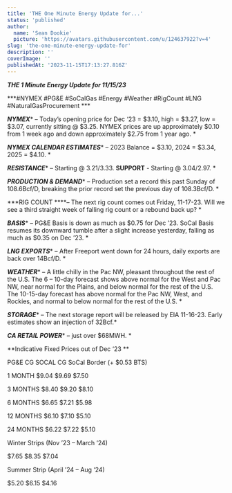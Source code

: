 ```yaml
---
title: 'THE One Minute Energy Update for...'
status: 'published'
author:
  name: 'Sean Dookie'
  picture: 'https://avatars.githubusercontent.com/u/124637922?v=4'
slug: 'the-one-minute-energy-update-for'
description: ''
coverImage: ''
publishedAt: '2023-11-15T17:13:27.816Z'
---
```


***THE 1 Minute Energy Update for 11/15/23***

***\#NYMEX #PG&E #SoCalGas #Energy #Weather #RigCount #LNG #NaturalGasProcurement ***

***NYMEX**** – Today’s opening price for Dec ‘23 = $3.10, high = $3.27, low = $3.07, currently sitting @ $3.25. NYMEX prices are up approximately $0.10 from 1 week ago and down approximately $2.75 from 1 year ago. *

***NYMEX CALENDAR ESTIMATES**** – 2023 Balance = $3.10, 2024 = $3.34, 2025 = $4.10. *

***RESISTANCE**** – Starting @ $3.21/$3.33. ****SUPPORT**** \- Starting @ $3.04/$2.97. *

***PRODUCTION & DEMAND**** – Production set a record this past Sunday of 108.6Bcf/D, breaking the prior record set the previous day of 108.3Bcf/D. *

***RIG COUNT ****– The next rig count comes out Friday, 11-17-23. Will we see a third straight week of falling rig count or a rebound back up? *

***BASIS**** – PG&E Basis is down as much as $0.75 for Dec ’23. SoCal Basis resumes its downward tumble after a slight increase yesterday, falling as much as $0.35 on Dec ’23. *

***LNG EXPORTS**** – After Freeport went down for 24 hours, daily exports are back over 14Bcf/D. *

***WEATHER**** – A little chilly in the Pac NW, pleasant throughout the rest of the U.S. The 6 – 10-day forecast shows above normal for the West and Pac NW, near normal for the Plains, and below normal for the rest of the U.S. The 10-15-day forecast has above normal for the Pac NW, West, and Rockies, and normal to below normal for the rest of the U.S. *

***STORAGE**** – The next storage report will be released by EIA 11-16-23. Early estimates show an injection of 32Bcf.*

***CA RETAIL POWER**** – just over $68MWH. *

**Indicative Fixed Prices out of Dec ‘23 **

PG&E CG SOCAL CG SoCal Border (+ $0.53 BTS)

1 MONTH $9.04 $9.69 $7.50

3 MONTHS $8.40 $9.20 $8.10

6 MONTHS $6.65 $7.21 $5.98

12 MONTHS $6.10 $7.10 $5.10

24 MONTHS $6.22 $7.22 $5.10

Winter Strips (Nov ’23 – March ‘24)

$7.65 $8.35 $7.04

Summer Strip (April ’24 – Aug ‘24)

$5.20 $6.15 $4.16

